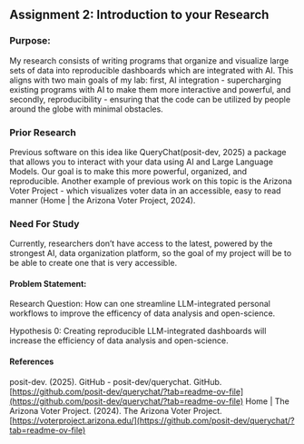 ## Assignment 2: Introduction to your Research

### Purpose: 

My research consists of writing programs that organize and visualize large sets of data into reproducible dashboards which are integrated with AI. This aligns with two main goals of my lab: first, AI integration - supercharging existing programs with AI to make them more interactive and powerful, and secondly, reproducibility - ensuring that the code can be utilized by people around the globe with minimal obstacles. 

### Prior Research

Previous software on this idea like QueryChat(posit-dev, 2025) a package that allows you to interact with your data using AI and Large Language Models. Our goal is to make this more powerful, organized, and reproducible. Another example of previous work on this topic is the Arizona Voter Project - which visualizes voter data in an accessible, easy to read manner (Home | the Arizona Voter Project, 2024).

### Need For Study 

Currently, researchers don’t have access to the latest, powered by the strongest AI, data organization platform, so the goal of my project will be to be able to create one that is very accessible.

#### Problem Statement: 

Research Question: How can one streamline LLM-integrated personal workflows to improve the efficency of data analysis and open-science.

Hypothesis 0: Creating reproducible LLM-integrated dashboards will increase the efficiency of data analysis and open-science.

#### References

posit-dev. (2025). GitHub - posit-dev/querychat. GitHub. [https://github.com/posit-dev/querychat/?tab=readme-ov-file](https://github.com/posit-dev/querychat/?tab=readme-ov-file)
Home | The Arizona Voter Project. (2024). The Arizona Voter Project. [https://voterproject.arizona.edu/](https://github.com/posit-dev/querychat/?tab=readme-ov-file)

